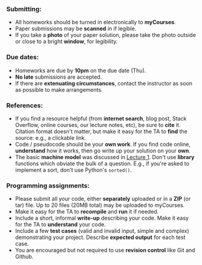 ### Submitting:
+ All homeworks should be turned in electronically to **myCourses**. 
+ Paper submissions may be **scanned** in if legible.
+ If you take a **photo** of your paper solution, please take the photo outside or close to a bright **window**, for legibility.

### Due dates:
+ Homeworks are due by **10pm** on the due date (Thu).
+ **No late** submissions are accepted.
+ If there are **extenuating circumstances**, contact the instructor as soon
as possible to make arrangements.

### References:
+ If you find a resource helpful (from **internet search**, blog post,
  Stack Overflow, online courses, our lecture notes, etc),
  be sure to **cite** it.
  Citation format doesn't matter, but make it easy for the TA
  to **find** the source: e.g., a clickable link.
+ Code / pseudocode should be your **own work**.
  If you find code online, **understand** how it works,
  then go write up your solution on your **own**.
+ The basic **machine model** was discussed in [Lecture 1](/lec1/#/7).
  Don't use **library** functions which obviate the bulk of
  a question.  E.g., if you're asked to implement a sort, don't use
  Python's `sorted()`.

### Programming assignments:
+ Please submit all your code, either **separately** uploaded 
  or in a **ZIP** (or tar) file.
  Up to 20 files (20MB total) may be uploaded to myCourses.
+ Make it easy for the TA to **recompile** and **run** it if needed.
+ Include a short, informal **write-up** describing your code.
  Make it easy for the TA to **understand** your code.
+ Include a few **test cases** (valid and invalid input, simple
  and complex) demonstrating your project.
  Describe **expected output** for each test case.
+ You are encouraged but not required to use **revision control** like
  Git and Github.
